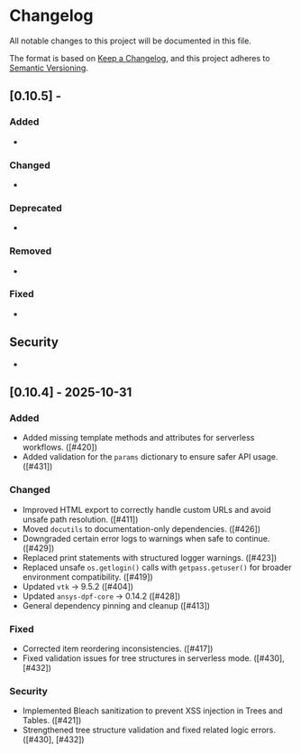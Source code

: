 # Changelog

All notable changes to this project will be documented in this file.

The format is based on [Keep a Changelog](https://keepachangelog.com/),
and this project adheres to [Semantic Versioning](https://semver.org/).

## [0.10.5] - <Unreleased>

### Added

-

### Changed

-

### Deprecated

-

### Removed

-

### Fixed

-

## Security

-

## [0.10.4] - 2025-10-31

### Added
- Added missing template methods and attributes for serverless workflows. ([#420])
- Added validation for the `params` dictionary to ensure safer API usage. ([#431])

### Changed
- Improved HTML export to correctly handle custom URLs and avoid unsafe path resolution. ([#411])
- Moved `docutils` to documentation-only dependencies. ([#426])
- Downgraded certain error logs to warnings when safe to continue. ([#429])
- Replaced print statements with structured logger warnings. ([#423])
- Replaced unsafe `os.getlogin()` calls with `getpass.getuser()` for broader environment compatibility. ([#419])
- Updated `vtk` → 9.5.2 ([#404])
- Updated `ansys-dpf-core` → 0.14.2 ([#428])
- General dependency pinning and cleanup ([#413])

### Fixed
- Corrected item reordering inconsistencies. ([#417])
- Fixed validation issues for tree structures in serverless mode. ([#430], [#432])

### Security
- Implemented Bleach sanitization to prevent XSS injection in Trees and Tables. ([#421])
- Strengthened tree structure validation and fixed related logic errors. ([#430], [#432])
